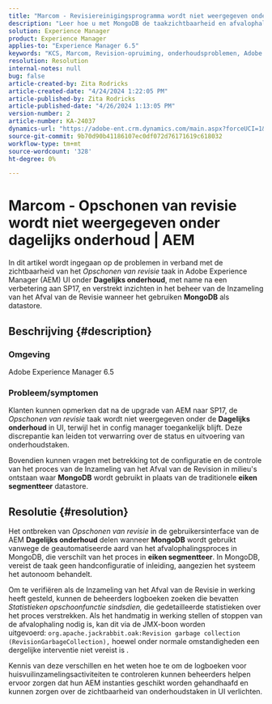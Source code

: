 ```yaml
---
title: "Marcom - Revisiereinigingsprogramma wordt niet weergegeven onder dagelijks onderhoud | AEM"
description: "Leer hoe u met MongoDB de taakzichtbaarheid en afvalophaling 'Revision Clean Up' kunt afhandelen."
solution: Experience Manager
product: Experience Manager
applies-to: "Experience Manager 6.5"
keywords: "KCS, Marcom, Revision-opruiming, onderhoudsproblemen, Adobe Experience Manager, AEM, UI"
resolution: Resolution
internal-notes: null
bug: false
article-created-by: Zita Rodricks
article-created-date: "4/24/2024 1:22:05 PM"
article-published-by: Zita Rodricks
article-published-date: "4/26/2024 1:13:05 PM"
version-number: 2
article-number: KA-24037
dynamics-url: "https://adobe-ent.crm.dynamics.com/main.aspx?forceUCI=1&pagetype=entityrecord&etn=knowledgearticle&id=0d97baa2-3d02-ef11-a1fe-6045bd0065b6"
source-git-commit: 9b70d90b41186107ec0df072d76171619c618032
workflow-type: tm+mt
source-wordcount: '328'
ht-degree: 0%

---
```


# Marcom - Opschonen van revisie wordt niet weergegeven onder dagelijks onderhoud | AEM


In dit artikel wordt ingegaan op de problemen in verband met de zichtbaarheid van het *Opschonen van revisie* taak in Adobe Experience Manager (AEM) UI onder <b>Dagelijks onderhoud</b>, met name na een verbetering aan SP17, en verstrekt inzichten in het beheer van de Inzameling van het Afval van de Revisie wanneer het gebruiken <b>MongoDB</b> als datastore.

## Beschrijving {#description}


### Omgeving

Adobe Experience Manager 6.5



### Probleem/symptomen

Klanten kunnen opmerken dat na de upgrade van AEM naar SP17, de *Opschonen van revisie* taak wordt niet weergegeven onder de <b>Dagelijks onderhoud</b> in UI, terwijl het in config manager toegankelijk blijft. Deze discrepantie kan leiden tot verwarring over de status en uitvoering van onderhoudstaken.

Bovendien kunnen vragen met betrekking tot de configuratie en de controle van het proces van de Inzameling van het Afval van de Revision in milieu&#39;s ontstaan waar <b>MongoDB</b> wordt gebruikt in plaats van de traditionele <b>eiken segmentteer</b> datastore.


## Resolutie {#resolution}


Het ontbreken van *Opschonen van revisie* in de gebruikersinterface van de AEM <b>Dagelijks onderhoud</b> delen wanneer <b>MongoDB</b> wordt gebruikt vanwege de geautomatiseerde aard van het afvalophalingsproces in MongoDB, die verschilt van het proces in <b>eiken segmentteer</b>. In MongoDB, vereist de taak geen handconfiguratie of inleiding, aangezien het systeem het autonoom behandelt.

Om te verifiëren als de Inzameling van het Afval van de Revisie in werking heeft gesteld, kunnen de beheerders logboeken zoeken die bevatten *Statistieken opschoonfunctie sindsdien,* die gedetailleerde statistieken over het proces verstrekken. Als het handmatig in werking stellen of stoppen van de afvalophaling nodig is, kan dit via de JMX-boon worden uitgevoerd: `org.apache.jackrabbit.oak:Revision garbage collection (RevisionGarbageCollection),` hoewel onder normale omstandigheden een dergelijke interventie niet vereist is .

Kennis van deze verschillen en het weten hoe te om de logboeken voor huisvuilinzamelingsactiviteiten te controleren kunnen beheerders helpen ervoor zorgen dat hun AEM instanties geschikt worden gehandhaafd en kunnen zorgen over de zichtbaarheid van onderhoudstaken in UI verlichten.
